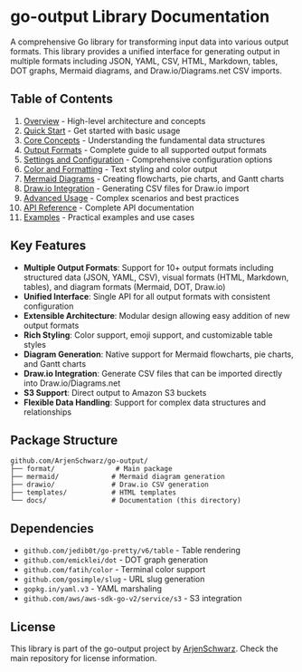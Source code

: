 # go-output Library Documentation

A comprehensive Go library for transforming input data into various output formats. This library provides a unified interface for generating output in multiple formats including JSON, YAML, CSV, HTML, Markdown, tables, DOT graphs, Mermaid diagrams, and Draw.io/Diagrams.net CSV imports.

## Table of Contents

1. [Overview](overview.md) - High-level architecture and concepts
2. [Quick Start](quick-start.md) - Get started with basic usage
3. [Core Concepts](core-concepts.md) - Understanding the fundamental data structures
4. [Output Formats](output-formats.md) - Complete guide to all supported output formats
5. [Settings and Configuration](settings.md) - Comprehensive configuration options
6. [Color and Formatting](colors.md) - Text styling and color output
7. [Mermaid Diagrams](mermaid.md) - Creating flowcharts, pie charts, and Gantt charts
8. [Draw.io Integration](drawio.md) - Generating CSV files for Draw.io import
9. [Advanced Usage](advanced-usage.md) - Complex scenarios and best practices
10. [API Reference](api-reference.md) - Complete API documentation
11. [Examples](examples.md) - Practical examples and use cases

## Key Features

- **Multiple Output Formats**: Support for 10+ output formats including structured data (JSON, YAML, CSV), visual formats (HTML, Markdown, tables), and diagram formats (Mermaid, DOT, Draw.io)
- **Unified Interface**: Single API for all output formats with consistent configuration
- **Extensible Architecture**: Modular design allowing easy addition of new output formats
- **Rich Styling**: Color support, emoji support, and customizable table styles
- **Diagram Generation**: Native support for Mermaid flowcharts, pie charts, and Gantt charts
- **Draw.io Integration**: Generate CSV files that can be imported directly into Draw.io/Diagrams.net
- **S3 Support**: Direct output to Amazon S3 buckets
- **Flexible Data Handling**: Support for complex data structures and relationships

## Package Structure

```
github.com/ArjenSchwarz/go-output/
├── format/               # Main package
├── mermaid/             # Mermaid diagram generation
├── drawio/              # Draw.io CSV generation
├── templates/           # HTML templates
└── docs/                # Documentation (this directory)
```

## Dependencies

- `github.com/jedib0t/go-pretty/v6/table` - Table rendering
- `github.com/emicklei/dot` - DOT graph generation
- `github.com/fatih/color` - Terminal color support
- `github.com/gosimple/slug` - URL slug generation
- `gopkg.in/yaml.v3` - YAML marshaling
- `github.com/aws/aws-sdk-go-v2/service/s3` - S3 integration

## License

This library is part of the go-output project by [ArjenSchwarz](https://github.com/ArjenSchwarz/). Check the main repository for license information.

